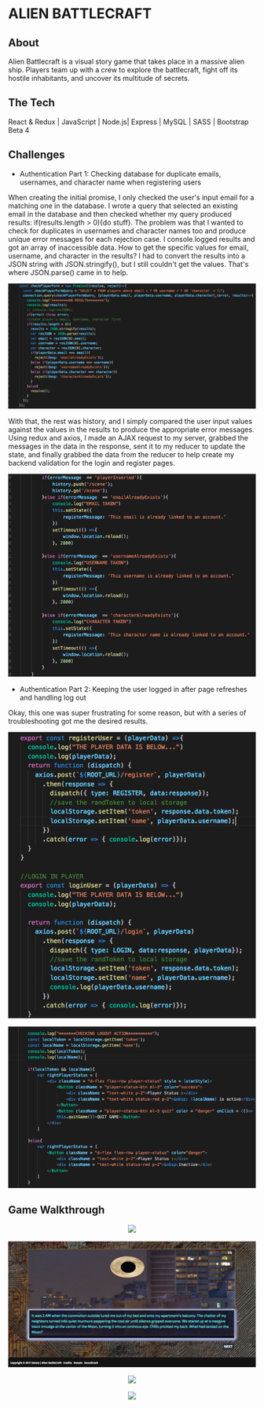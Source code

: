 # ALIEN BATTLECRAFT

## About
Alien Battlecraft is a visual story game that takes place in a massive alien ship. Players team up with a crew to explore the battlecraft, fight off its hostile inhabitants, and uncover its multitude of secrets.

## The Tech 

React & Redux | JavaScript | Node.js| Express | MySQL | SASS | Bootstrap Beta 4  


## Challenges

- Authentication Part 1: Checking database for duplicate emails, usernames, and character name when registering users

When creating the initial promise, I only checked the user's input email for a matching one in the database. I wrote a query that selected an existing email in the database and then checked whether my query produced results: if(results.length > 0){do stuff}. The problem was that I wanted to check for duplicates in usernames and character names too and produce unique error messages for each rejection case. I console.logged results and got an array of inaccessible data. How to get the specific values for email, username, and character in the results? I had to convert the results into a JSON string with JSON.stringify(), but I still couldn't get the values. That's where JSON.parse() came in to help. 

<p align='center'>
  <img src="client/public/ReadMe/checkingForm.png">
</p>

With that, the rest was history, and I simply compared the user input values against the values in the results to produce the appropriate error messages. Using redux and axios, I made an AJAX request to my server, grabbed the messages in the data in the response, sent it to my reducer to update the state,   and finally grabbed the data from the reducer to help create my backend validation for the login and register pages.


<p align='center'>
  <img src="client/public/ReadMe/checkingForm2.png">
</p>

- Authentication Part 2: Keeping the user logged in after page refreshes and handling log out

Okay, this one was super frustrating for some reason, but with a series of troubleshooting got me the desired results. 

<p align='center'>
  <img src="client/public/ReadMe/userloggedin2.png">
</p>

<p align='center'>
  <img src="client/public/ReadMe/userloggedin1.png">
</p>



## Game Walkthrough

<p align='center'>
  <img src="client/public/ReadMe/homescreen.png">
</p>

<p align='center'>
  <img src="client/public/Images/scene1.png">
</p>


<p align='center'>
  <img src="client/public/Images/convo-screen.png">
</p>


<p align='center'>
  <img src="client/public/Images/gamescreen.png">
</p>




